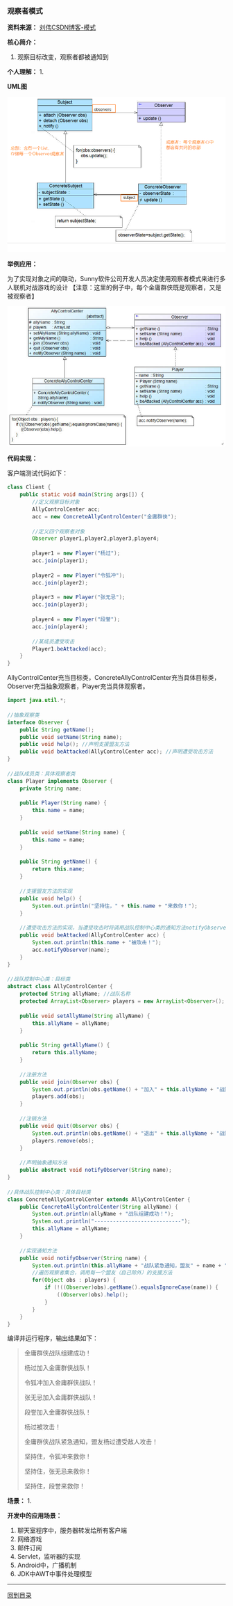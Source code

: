 
### 观察者模式

**资料来源：**
[刘伟CSDN博客-模式](https://blog.csdn.net/lovelion/article/details/7720232)  

**核心简介：**
1. 观察目标改变，观察者都被通知到

**个人理解：**
1. 

**UML图**  

![](图片/观察者模式_UML图.png)

**举例应用：**

为了实现对象之间的联动，Sunny软件公司开发人员决定使用观察者模式来进行多人联机对战游戏的设计
【注意：这里的例子中，每个金庸群侠既是观察者，又是被观察者】

![](图片/观察者模式_举例图.jpg)

**代码实现：**

客户端测试代码如下：
```java
class Client {
	public static void main(String args[]) {
		//定义观察目标对象
		AllyControlCenter acc;
		acc = new ConcreteAllyControlCenter("金庸群侠");
		
        //定义四个观察者对象
		Observer player1,player2,player3,player4;
		
		player1 = new Player("杨过");
		acc.join(player1);
		
		player2 = new Player("令狐冲");
		acc.join(player2);
		
		player3 = new Player("张无忌");
		acc.join(player3);
		
		player4 = new Player("段誉");
		acc.join(player4);
		
		//某成员遭受攻击
		Player1.beAttacked(acc);
	}
}
```
AllyControlCenter充当目标类，ConcreteAllyControlCenter充当具体目标类，Observer充当抽象观察者，Player充当具体观察者。

```java
import java.util.*;
 
//抽象观察类
interface Observer {
	public String getName();
	public void setName(String name);
	public void help(); //声明支援盟友方法
	public void beAttacked(AllyControlCenter acc); //声明遭受攻击方法
}
 
//战队成员类：具体观察者类
class Player implements Observer {
	private String name;
 
	public Player(String name) {
		this.name = name;
	}
	
	public void setName(String name) {
		this.name = name;
	}
	
	public String getName() {
		return this.name;
	}
	
    //支援盟友方法的实现
	public void help() {
		System.out.println("坚持住，" + this.name + "来救你！");
	}
	
    //遭受攻击方法的实现，当遭受攻击时将调用战队控制中心类的通知方法notifyObserver()来通知盟友
	public void beAttacked(AllyControlCenter acc) {
        System.out.println(this.name + "被攻击！");
        acc.notifyObserver(name);		
	}
}
 
//战队控制中心类：目标类
abstract class AllyControlCenter {
	protected String allyName; //战队名称
	protected ArrayList<Observer> players = new ArrayList<Observer>(); //定义一个集合用于存储战队成员
	
	public void setAllyName(String allyName) {
		this.allyName = allyName;
	}
	
	public String getAllyName() {
		return this.allyName;
	}
	
    //注册方法
	public void join(Observer obs) {
		System.out.println(obs.getName() + "加入" + this.allyName + "战队！");
		players.add(obs);
	}
	
    //注销方法
	public void quit(Observer obs) {
		System.out.println(obs.getName() + "退出" + this.allyName + "战队！");
		players.remove(obs);
	}
	
    //声明抽象通知方法
	public abstract void notifyObserver(String name);
}
 
//具体战队控制中心类：具体目标类
class ConcreteAllyControlCenter extends AllyControlCenter {
	public ConcreteAllyControlCenter(String allyName) {
		System.out.println(allyName + "战队组建成功！");
		System.out.println("----------------------------");
		this.allyName = allyName;
	}
	
    //实现通知方法
	public void notifyObserver(String name) {
		System.out.println(this.allyName + "战队紧急通知，盟友" + name + "遭受敌人攻击！");
        //遍历观察者集合，调用每一个盟友（自己除外）的支援方法
        for(Object obs : players) {
            if (!((Observer)obs).getName().equalsIgnoreCase(name)) {
                ((Observer)obs).help();
            }
        }		
	}
}
```

编译并运行程序，输出结果如下：
> 金庸群侠战队组建成功！
> 
> 杨过加入金庸群侠战队！
> 
> 令狐冲加入金庸群侠战队！
> 
> 张无忌加入金庸群侠战队！
> 
> 段誉加入金庸群侠战队！
> 
> 杨过被攻击！
> 
> 金庸群侠战队紧急通知，盟友杨过遭受敌人攻击！
> 
> 坚持住，令狐冲来救你！
> 
> 坚持住，张无忌来救你！
> 
> 坚持住，段誉来救你！

**场景：**
1. 

**开发中的应用场景：**
1. 聊天室程序中，服务器转发给所有客户端
2. 网络游戏
3. 邮件订阅
4. Servlet，监听器的实现
5. Android中，广播机制
6. JDK中AWT中事件处理模型

----

[回到目录](设计模式目录.md)